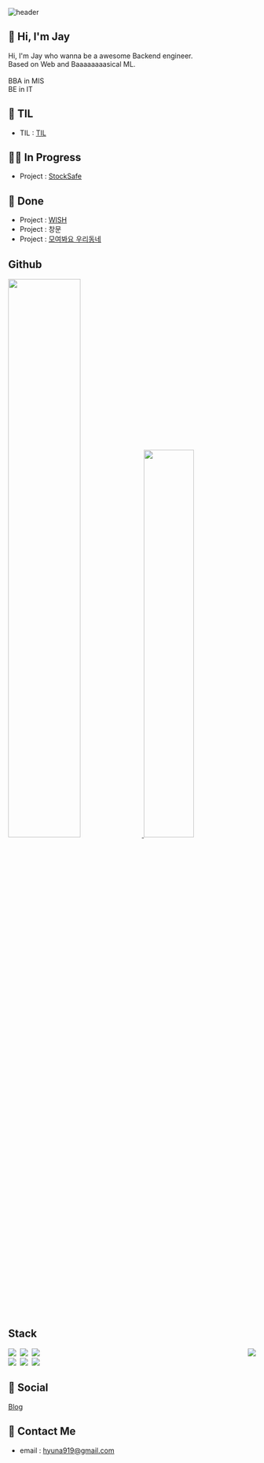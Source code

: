 <!--
**hyuna919/hyuna919** is a ✨ _special_ ✨ repository because its `README.md` (this file) appears on your GitHub profile.

Here are some ideas to get you started:

- 🔭 I’m currently working on ...
- 🌱 I’m currently learning ...
- 👯 I’m looking to collaborate on ...
- 🤔 I’m looking for help with ...
- 💬 Ask me about ...
- 📫 How to reach me: ...
- 😄 Pronouns: ...
- ⚡ Fun fact: ...
-->

![header](https://capsule-render.vercel.app/api?type=waving&color=auto&height=100&section=header)

## 👻 Hi, I'm Jay 
Hi, I'm Jay who wanna be a awesome Backend engineer.<br/>
Based on Web and Baaaaaaaasical ML.<br/>
<br/>
BBA in MIS<br/>
BE in IT<br/>

## 📝 TIL
- TIL     : [TIL](https://github.com/hyuna919/TIL)

## 🤸‍♂️ In Progress
- Project : [StockSafe](https://github.com/hyuna919/StockSafe_Spring)

## 📁 Done
- Project : [WISH](https://github.com/hyuna919/WISH)
- Project : 창문
- Project : [모여봐요 우리동네](https://github.com/hyuna919/modong)


## Github

<a href="https://github.com/hyuna919/github-readme-stats">
  <img src="https://github-readme-stats.vercel.app/api?username=hyuna919&count_private=true&theme=solarized-light" width=54% />
</a>
<a href="https://github.com/hyuna919/github-stats">
 <img src="https://github-readme-stats.vercel.app/api/top-langs/?username=hyuna919&layout=compact" width=45%/>
</a>

## Stack
<p>
  <div>
    <img align='right' src="http://mazassumnida.wtf/api/generate_badge?boj=hyuna919">
  </div>
  <div>
    <img src="https://img.shields.io/badge/Python-3766AB?style=flat-square&logo=Python&logoColor=white"/></a>&nbsp 
    <img src="https://img.shields.io/badge/Java-007396?style=flat-square&logo=Java&logoColor=white"/></a>&nbsp 
    <img src="https://img.shields.io/badge/Javascript-ffb13b?style=flat-square&logo=javascript&logoColor=white"/></a>&nbsp 
    <br>
    <img src="https://img.shields.io/badge/SpringBoot-6DB33F?style=flat-square&logo=Spring&logoColor=white"/></a>&nbsp 
    <img src="https://img.shields.io/badge/Mysql-E6B91E?style=flat-square&logo=MySql&logoColor=white"/></a>&nbsp 
    <img src="https://img.shields.io/badge/aws-333664?style=flat-square&logo=amazon-aws&logoColor=white"/></a>&nbsp 
    </div>
</p>


## 🐾 Social
[Blog](https://jayheya.tistory.com/)

## 💌 Contact Me
- email : hyuna919@gmail.com

 



